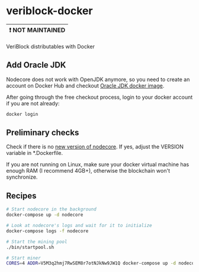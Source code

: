 # veriblock-docker

| :exclamation:  NOT MAINTAINED           |
|-----------------------------------------|

VeriBlock distributables with Docker

## Add Oracle JDK

Nodecore does not work with OpenJDK anymore, so you need to create an account
on Docker Hub and checkout [Oracle JDK docker image](https://hub.docker.com/_/oracle-serverjre-8/).

After going through the free checkout process, login to your docker
account if you are not already:

```bash
docker login
```

## Preliminary checks

Check if there is no [new version of
nodecore](https://github.com/VeriBlock/nodecore-releases). If yes,
adjust the VERSION variable in *.Dockerfile.

If you are not running on Linux, make sure your docker virtual machine
has enough RAM (I recommend 4GB+), otherwise the blockchain won't
synchronize.

## Recipes

```bash
# Start nodecore in the background
docker-compose up -d nodecore

# Look at nodecore's logs and wait for it to initialize
docker-compose logs -f nodecore

# Start the mining pool
./bin/startpool.sh

# Start miner
CORES=4 ADDR=V5M3q2hmj7RwSEM8r7otNJkNw9JW1Q docker-compose up -d nodecore-pow
```
